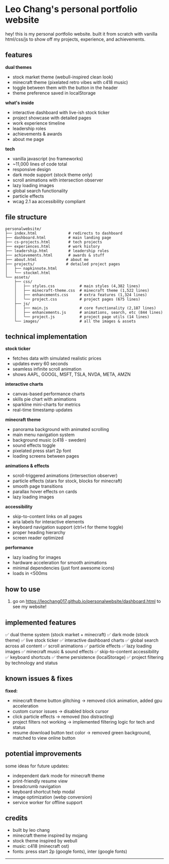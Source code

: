 # Leo Chang's personal portfolio website

hey! this is my personal portfolio website. built it from scratch with vanilla html/css/js to show off my projects, experience, and achievements.

## features

**dual themes**
- stock market theme (webull-inspired clean look)
- minecraft theme (pixelated retro vibes with c418 music)
- toggle between them with the button in the header
- theme preference saved in localStorage

**what's inside**
- interactive dashboard with live-ish stock ticker
- project showcase with detailed pages
- work experience timeline
- leadership roles
- achievements & awards
- about me page

**tech**
- vanilla javascript (no frameworks)
- ~11,000 lines of code total
- responsive design
- dark mode support (stock theme only)
- scroll animations with intersection observer
- lazy loading images
- global search functionality
- particle effects
- wcag 2.1 aa accessibility compliant

## file structure

```
personalwebsite/
├── index.html              # redirects to dashboard
├── dashboard.html          # main landing page
├── cs-projects.html        # tech projects
├── experiences.html        # work history
├── leadership.html         # leadership roles
├── achievements.html       # awards & stuff
├── about.html             # about me
├── projects/              # detailed project pages
│   ├── napkinnote.html
│   └── stockml.html
└── assets/
    ├── css/
    │   ├── styles.css           # main styles (4,382 lines)
    │   ├── minecraft-theme.css  # minecraft theme (1,522 lines)
    │   ├── enhancements.css     # extra features (1,324 lines)
    │   └── project.css          # project pages (675 lines)
    ├── js/
    │   ├── main.js              # core functionality (2,187 lines)
    │   ├── enhancements.js      # animations, search, etc (844 lines)
    │   └── project.js           # project page utils (14 lines)
    └── images/                  # all the images & assets
```

## technical implementation

**stock ticker**
- fetches data with simulated realistic prices
- updates every 60 seconds
- seamless infinite scroll animation
- shows AAPL, GOOGL, MSFT, TSLA, NVDA, META, AMZN

**interactive charts**
- canvas-based performance charts
- skills pie chart with animations
- sparkline mini-charts for metrics
- real-time timestamp updates

**minecraft theme**
- panorama background with animated scrolling
- main menu navigation system
- background music (c418 - sweden)
- sound effects toggle
- pixelated press start 2p font
- loading screens between pages

**animations & effects**
- scroll-triggered animations (intersection observer)
- particle effects (stars for stock, blocks for minecraft)
- smooth page transitions
- parallax hover effects on cards
- lazy loading images

**accessibility**
- skip-to-content links on all pages
- aria labels for interactive elements
- keyboard navigation support (ctrl+t for theme toggle)
- proper heading hierarchy
- screen reader optimized

**performance**
- lazy loading for images
- hardware acceleration for smooth animations
- minimal dependencies (just font awesome icons)
- loads in <500ms

## how to use

1. go on https://leochang017.github.io/personalwebsite/dashboard.html to see my website!

## implemented features

✅ dual theme system (stock market + minecraft)
✅ dark mode (stock theme)
✅ live stock ticker
✅ interactive dashboard charts
✅ global search across all content
✅ scroll animations
✅ particle effects
✅ lazy loading images
✅ minecraft music & sound effects
✅ skip-to-content accessibility
✅ keyboard shortcuts
✅ theme persistence (localStorage)
✅ project filtering by technology and status

## known issues & fixes

**fixed:**
- minecraft theme button glitching → removed click animation, added gpu acceleration
- custom cursor issues → disabled block cursor
- click particle effects → removed (too distracting)
- project filters not working → implemented filtering logic for tech and status
- resume download button text color → removed green background, matched to view online button

## potential improvements

some ideas for future updates:
- independent dark mode for minecraft theme
- print-friendly resume view
- breadcrumb navigation
- keyboard shortcut help modal
- image optimization (webp conversion)
- service worker for offline support

## credits

- built by leo chang
- minecraft theme inspired by mojang
- stock theme inspired by webull
- music: c418 (minecraft ost)
- fonts: press start 2p (google fonts), inter (google fonts)

---

